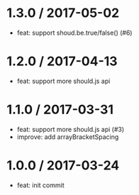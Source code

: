 
1.3.0 / 2017-05-02
==================

  * feat: support shoud.be.true/false() (#6)

1.2.0 / 2017-04-13
==================

  * feat: support more should.js api

1.1.0 / 2017-03-31
==================

  * feat: support more should.js api (#3)
  * improve: add arrayBracketSpacing

1.0.0 / 2017-03-24
==================

  * feat: init commit


